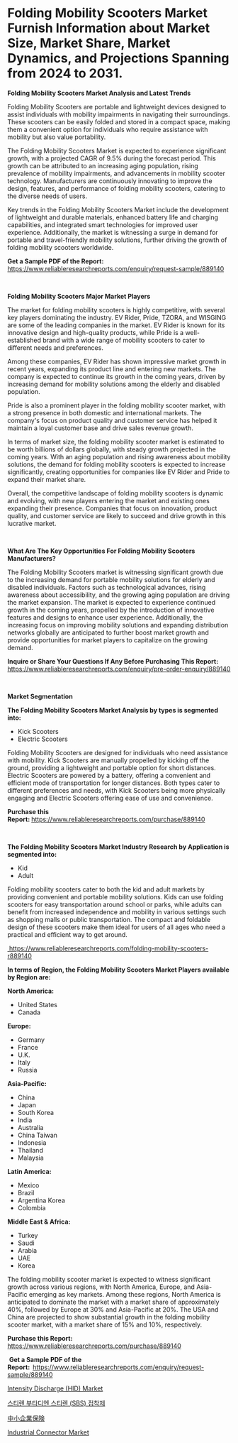 <p><h1>Folding Mobility Scooters Market Furnish Information about Market Size, Market Share, Market Dynamics, and Projections Spanning from 2024 to 2031.</h1></p><p><strong>Folding Mobility Scooters Market Analysis and Latest Trends</strong></p>
<p><p>Folding Mobility Scooters are portable and lightweight devices designed to assist individuals with mobility impairments in navigating their surroundings. These scooters can be easily folded and stored in a compact space, making them a convenient option for individuals who require assistance with mobility but also value portability.</p><p>The Folding Mobility Scooters Market is expected to experience significant growth, with a projected CAGR of 9.5% during the forecast period. This growth can be attributed to an increasing aging population, rising prevalence of mobility impairments, and advancements in mobility scooter technology. Manufacturers are continuously innovating to improve the design, features, and performance of folding mobility scooters, catering to the diverse needs of users.</p><p>Key trends in the Folding Mobility Scooters Market include the development of lightweight and durable materials, enhanced battery life and charging capabilities, and integrated smart technologies for improved user experience. Additionally, the market is witnessing a surge in demand for portable and travel-friendly mobility solutions, further driving the growth of folding mobility scooters worldwide.</p></p>
<p><strong>Get a Sample PDF of the Report:&nbsp;</strong> <a href="https://www.reliableresearchreports.com/enquiry/request-sample/889140">https://www.reliableresearchreports.com/enquiry/request-sample/889140</a></p>
<p>&nbsp;</p>
<p><strong>Folding Mobility Scooters Major Market Players</strong></p>
<p><p>The market for folding mobility scooters is highly competitive, with several key players dominating the industry. EV Rider, Pride, TZORA, and WISGING are some of the leading companies in the market. EV Rider is known for its innovative design and high-quality products, while Pride is a well-established brand with a wide range of mobility scooters to cater to different needs and preferences.</p><p>Among these companies, EV Rider has shown impressive market growth in recent years, expanding its product line and entering new markets. The company is expected to continue its growth in the coming years, driven by increasing demand for mobility solutions among the elderly and disabled population.</p><p>Pride is also a prominent player in the folding mobility scooter market, with a strong presence in both domestic and international markets. The company's focus on product quality and customer service has helped it maintain a loyal customer base and drive sales revenue growth.</p><p>In terms of market size, the folding mobility scooter market is estimated to be worth billions of dollars globally, with steady growth projected in the coming years. With an aging population and rising awareness about mobility solutions, the demand for folding mobility scooters is expected to increase significantly, creating opportunities for companies like EV Rider and Pride to expand their market share.</p><p>Overall, the competitive landscape of folding mobility scooters is dynamic and evolving, with new players entering the market and existing ones expanding their presence. Companies that focus on innovation, product quality, and customer service are likely to succeed and drive growth in this lucrative market.</p></p>
<p>&nbsp;</p>
<p><strong>What Are The Key Opportunities For Folding Mobility Scooters Manufacturers?</strong></p>
<p><p>The Folding Mobility Scooters market is witnessing significant growth due to the increasing demand for portable mobility solutions for elderly and disabled individuals. Factors such as technological advances, rising awareness about accessibility, and the growing aging population are driving the market expansion. The market is expected to experience continued growth in the coming years, propelled by the introduction of innovative features and designs to enhance user experience. Additionally, the increasing focus on improving mobility solutions and expanding distribution networks globally are anticipated to further boost market growth and provide opportunities for market players to capitalize on the growing demand.</p></p>
<p><strong>Inquire or Share Your Questions If Any Before Purchasing This Report:</strong> <a href="https://www.reliableresearchreports.com/enquiry/pre-order-enquiry/889140">https://www.reliableresearchreports.com/enquiry/pre-order-enquiry/889140</a></p>
<p>&nbsp;</p>
<p><strong>Market Segmentation</strong></p>
<p><strong>The Folding Mobility Scooters Market Analysis by types is segmented into:</strong></p>
<p><ul><li>Kick Scooters</li><li>Electric Scooters</li></ul></p>
<p><p>Folding Mobility Scooters are designed for individuals who need assistance with mobility. Kick Scooters are manually propelled by kicking off the ground, providing a lightweight and portable option for short distances. Electric Scooters are powered by a battery, offering a convenient and efficient mode of transportation for longer distances. Both types cater to different preferences and needs, with Kick Scooters being more physically engaging and Electric Scooters offering ease of use and convenience.</p></p>
<p><strong>Purchase this Report:&nbsp;</strong><a href="https://www.reliableresearchreports.com/purchase/889140">https://www.reliableresearchreports.com/purchase/889140</a></p>
<p>&nbsp;</p>
<p><strong>The Folding Mobility Scooters Market Industry Research by Application is segmented into:</strong></p>
<p><ul><li>Kid</li><li>Adult</li></ul></p>
<p><p>Folding mobility scooters cater to both the kid and adult markets by providing convenient and portable mobility solutions. Kids can use folding scooters for easy transportation around school or parks, while adults can benefit from increased independence and mobility in various settings such as shopping malls or public transportation. The compact and foldable design of these scooters make them ideal for users of all ages who need a practical and efficient way to get around.</p></p>
<p><a href="https://www.reliableresearchreports.com/folding-mobility-scooters-r889140">&nbsp;https://www.reliableresearchreports.com/folding-mobility-scooters-r889140</a></p>
<p><strong>In terms of Region, the Folding Mobility Scooters Market Players available by Region are:</strong></p>
<p>
    <p> <strong> North America: </strong>
        <ul>
            <li>United States</li>
            <li>Canada</li>
        </ul>
        </p> 
    <p> <strong> Europe: </strong>
        <ul>
            <li>Germany</li>
            <li>France</li>
            <li>U.K.</li>
            <li>Italy</li>
            <li>Russia</li>
        </ul>
        </p> 
    <p> <strong> Asia-Pacific: </strong>
        <ul>
            <li>China</li>
            <li>Japan</li>
            <li>South Korea</li>
            <li>India</li>
            <li>Australia</li>
            <li>China Taiwan</li>
            <li>Indonesia</li>
            <li>Thailand</li>
            <li>Malaysia</li>
        </ul>
        </p> 
    <p> <strong> Latin America: </strong>
        <ul>
            <li>Mexico</li>
            <li>Brazil</li>
            <li>Argentina Korea</li>
            <li>Colombia</li>
        </ul>
        </p> 
    <p> <strong> Middle East & Africa: </strong>
        <ul>
            <li>Turkey</li>
            <li>Saudi</li>
            <li>Arabia</li>
            <li>UAE</li>
            <li>Korea</li>
        </ul>
    </p>
    </p>
<p><p>The folding mobility scooter market is expected to witness significant growth across various regions, with North America, Europe, and Asia-Pacific emerging as key markets. Among these regions, North America is anticipated to dominate the market with a market share of approximately 40%, followed by Europe at 30% and Asia-Pacific at 20%. The USA and China are projected to show substantial growth in the folding mobility scooter market, with a market share of 15% and 10%, respectively.</p></p>
<p><strong>Purchase this Report: </strong><a href="https://www.reliableresearchreports.com/purchase/889140">https://www.reliableresearchreports.com/purchase/889140</a></p>
<p>&nbsp;<strong>Get a Sample PDF of the Report:&nbsp;&nbsp;</strong><a href="https://www.reliableresearchreports.com/enquiry/request-sample/889140">https://www.reliableresearchreports.com/enquiry/request-sample/889140</a></p>
<p><strong></strong></p>
<p><p><a href="https://github.com/faisalayoob601/Market-Research-Report-List-1/blob/main/intensity-discharge-hid-market.md">Intensity Discharge (HID) Market</a></p><p><a href="https://github.com/victorsharp87978/Market-Research-Report-List-1/blob/main/4878796113454.md">스티렌 부타디엔 스티렌 (SBS) 접착제</a></p><p><a href="https://github.com/DanykaKilback/Market-Research-Report-List-1/blob/main/5001102121489.md">中小企業保険</a></p><p><a href="https://github.com/nafiafirdania/Market-Research-Report-List-1/blob/main/industrial-connector-market.md">Industrial Connector Market</a></p></p>